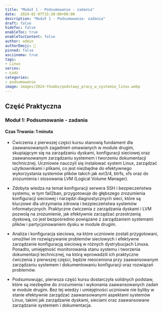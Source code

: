 ```yaml
---
title: "Moduł 1 - Podsumowanie - zadania"
date:  2024-02-07T15:30:00+00:00
description: "Moduł 1 - Podsumowanie- zadania"
draft: false
hideToc: false
enableToc: true
enableTocContent: false
author: admin
authorEmoji: 🐧
pinned: false
asciinema: true
tags:
- Linux
series:
- Łódź
categories:
- podsumowanie
image: images/2024-thumbs/podstawy_pracy_w_systemie_linux.webp
---
```

## Część Praktyczna
### Moduł 1: Podsumowanie - zadania
#### Czas Trwania: 1 minuta

- Ćwiczenia z pierwszej części kursu stanowią fundament dla zaawansowanych zagadnień omawianych w module drugim, skupiającym się na zarządzaniu dyskami, konfiguracji sieciowej oraz zaawansowanym zarządzaniu systemem i tworzeniu dokumentacji technicznej. Uczniowie nauczyli się instalować system Linux, zarządzać użytkownikami i plikami, co jest niezbędne do efektywnego wykorzystania systemów plików takich jak ext3/4, btrfs, xfs oraz do zrozumienia i stosowania LVM (Logical Volume Manager). 

- Zdobyta wiedza na temat konfiguracji serwera SSH i bezpieczeństwa systemu, w tym fail2ban, przygotowuje do głębszego zrozumienia konfiguracji sieciowej i narzędzi diagnostycznych sieci, które są kluczowe dla utrzymania zdrowia i bezpieczeństwa systemów informatycznych. Praktyczne ćwiczenia z zarządzania dyskami i LVM pozwolą na zrozumienie, jak efektywnie zarządzać przestrzenią dyskową, co jest bezpośrednio powiązane z zarządzaniem systemami plików i partycjonowaniem dysku w module drugim.

- Analiza i konfiguracja sieciowa, na które uczniowie zostali przygotowani, umożliwi im rozwiązywanie problemów sieciowych i efektywne zarządzanie konfiguracją sieciową w różnych dystrybucjach Linuxa. Ponadto, umiejętność monitorowania stanu systemu i tworzenia dokumentacji technicznej, na którą wprowadzili ich praktyczne ćwiczenia z pierwszej części, będzie nieoceniona przy zaawansowanym zarządzaniu systemem i dokumentowaniu konfiguracji oraz rozwiązań problemów.

- Podsumowując, pierwsza część kursu dostarczyła solidnych podstaw, które są niezbędne do zrozumienia i wykonania zaawansowanych zadań w module drugim. Bez tej wiedzy i umiejętności uczniowie nie byliby w stanie efektywnie zarządzać zaawansowanymi aspektami systemów Linux, takimi jak zarządzanie dyskami, sieciami oraz zaawansowane zarządzanie systemem i dokumentacja.